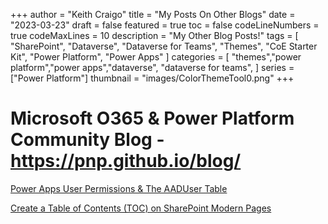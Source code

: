 +++
author = "Keith Craigo"
title = "My Posts On Other Blogs"
date = "2023-03-23"
draft = false
featured = true
toc = false
codeLineNumbers = true
codeMaxLines = 10
description = "My Other Blog Posts!"
tags = [
    "SharePoint",
    "Dataverse",
    "Dataverse for Teams",
    "Themes",
    "CoE Starter Kit",
    "Power Platform",
    "Power Apps"
]
categories = [
    "themes","power platform","power apps","dataverse", "dataverse for teams",
]
series = ["Power Platform"]
thumbnail = "images/ColorThemeTool0.png"
+++

# Microsoft O365 & Power Platform Community Blog - https://pnp.github.io/blog/

[Power Apps User Permissions & The AADUser Table]("https://pnp.github.io/blog/post/power-apps-user-permissions-and-aadusers-table/")

[Create a Table of Contents (TOC) on SharePoint Modern Pages]("https://pnp.github.io/blog/post/create-a-table-of-contents-on-sharepoint-modern-pages/")